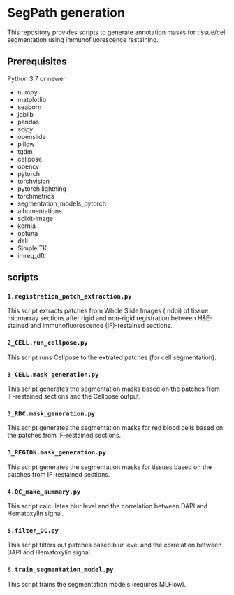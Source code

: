 # SegPath generation

This repository provides scripts to generate annotation masks for tissue/cell segmentation using immunofluorescence restaining.

## Prerequisites

Python 3.7 or newer

- numpy
- matplotlib
- seaborn
- joblib
- pandas
- scipy
- openslide
- pillow
- tqdm
- cellpose
- opencv
- pytorch
- torchvision
- pytorch lightning
- torchmetrics
- segmentation_models_pytorch
- albumentations
- scikit-image
- kornia
- optuna
- dali
- SimpleITK
- imreg_dft

## scripts

### `1.registration_patch_extraction.py` 
This script extracts patches from Whole Slide Images (.ndpi) of tissue microarray sections after rigid and non-rigid registration between H&E-stained and immunofluorescence (IF)-restained sections.

### `2_CELL.run_cellpose.py` 
This script runs Cellpose to the extrated patches (for cell segmentation).

### `3_CELL.mask_generation.py` 
This script generates the segmentation masks based on the patches from IF-restained sections and the Cellpose output. 

### `3_RBC.mask_generation.py` 
This script generates the segmentation masks for red blood cells based on the patches from IF-restained sections. 

### `3_REGION.mask_generation.py ` 
This script generates the segmentation masks for tissues based on the patches from IF-restained sections. 

### `4.QC_make_summary.py` 
This script calculates blur level and the correlation between DAPI and Hematoxylin signal.

### `5.filter_QC.py` 
This script filters out patches based blur level and the correlation between DAPI and Hematoxylin signal.

### `6.train_segmentation_model.py` 
This script trains the segmentation models (requires MLFlow).
